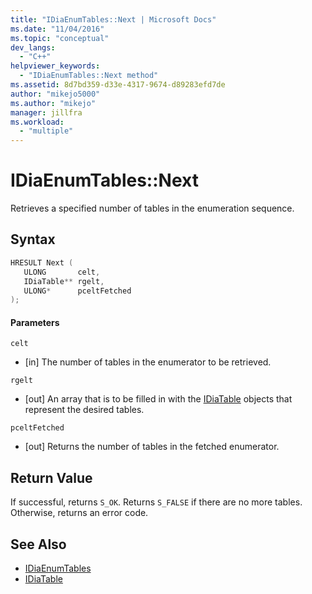 ```yaml
---
title: "IDiaEnumTables::Next | Microsoft Docs"
ms.date: "11/04/2016"
ms.topic: "conceptual"
dev_langs:
  - "C++"
helpviewer_keywords:
  - "IDiaEnumTables::Next method"
ms.assetid: 8d7bd359-d33e-4317-9674-d89283efd7de
author: "mikejo5000"
ms.author: "mikejo"
manager: jillfra
ms.workload:
  - "multiple"
---
```

# IDiaEnumTables::Next
Retrieves a specified number of tables in the enumeration sequence.

## Syntax

```C++
HRESULT Next ( 
   ULONG       celt,
   IDiaTable** rgelt,
   ULONG*      pceltFetched
);
```

#### Parameters
 `celt`
- [in] The number of tables in the enumerator to be retrieved.

 `rgelt`
- [out] An array that is to be filled in with the [IDiaTable](../../debugger/debug-interface-access/idiatable.md) objects that represent the desired tables.

 `pceltFetched`
- [out] Returns the number of tables in the fetched enumerator.

## Return Value
 If successful, returns `S_OK`. Returns `S_FALSE` if there are no more tables. Otherwise, returns an error code.

## See Also
- [IDiaEnumTables](../../debugger/debug-interface-access/idiaenumtables.md)
- [IDiaTable](../../debugger/debug-interface-access/idiatable.md)